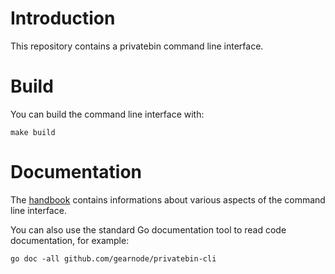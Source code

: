 # Introduction
This repository contains a privatebin command line interface.

# Build
You can build the command line interface with:

	make build
	
# Documentation
The [handbook](doc/handbook.md) contains informations about various
aspects of the command line interface.

You can also use the standard Go documentation tool to read code
documentation, for example:

	go doc -all github.com/gearnode/privatebin-cli


